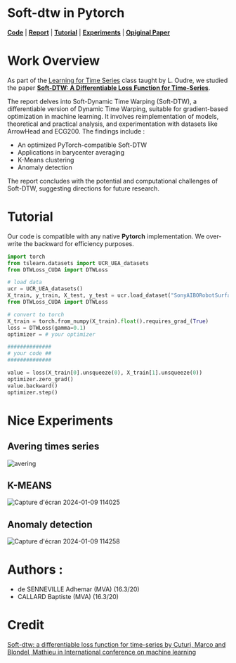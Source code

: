 # Soft-dtw in Pytorch

[**Code**](./code/src)
| [**Report**](Report.pdf)
| [**Tutorial**](#Tutorial)
| [**Experiments**](./code/notebook)
| [**Opiginal Paper**](https://arxiv.org/pdf/1703.01541)

# Work Overview
As part of the [Learning for Time Series](https://www.master-mva.com/cours/apprentissage-pour-les-series-temporelles/) class taught by L. Oudre, we studied the paper [**Soft-DTW: A Differentiable Loss Function for Time-Series**](https://arxiv.org/pdf/1703.01541).


The report delves into Soft-Dynamic Time Warping (Soft-DTW), a differentiable version of Dynamic Time Warping, suitable for gradient-based optimization in machine learning. It involves reimplementation of models, theoretical and practical analysis, and experimentation with datasets like ArrowHead and ECG200. The findings include :

- An optimized PyTorch-compatible Soft-DTW
- Applications in barycenter averaging
- K-Means clustering
- Anomaly detection

The report concludes with the potential and computational challenges of Soft-DTW, suggesting directions for future research.

# Tutorial 

Our code is compatible with any native **Pytorch** implementation. We over-write the backward for efficiency purposes.

```python
import torch
from tslearn.datasets import UCR_UEA_datasets
from DTWLoss_CUDA import DTWLoss

# load data
ucr = UCR_UEA_datasets()
X_train, y_train, X_test, y_test = ucr.load_dataset("SonyAIBORobotSurface2")
from DTWLoss_CUDA import DTWLoss

# convert to torch
X_train = torch.from_numpy(X_train).float().requires_grad_(True)
loss = DTWLoss(gamma=0.1)
optimizer = # your optimizer

##############
# your code ##
##############

value = loss(X_train[0].unsqueeze(0), X_train[1].unsqueeze(0))
optimizer.zero_grad()
value.backward()
optimizer.step()
```

# Nice Experiments

## Avering times series
![avering](https://github.com/b-ptiste/dtw-soft/assets/75781257/b1373a3a-f1b7-4ea3-8701-912d511f7c72)

## K-MEANS
![Capture d'écran 2024-01-09 114025](https://github.com/b-ptiste/dtw-soft/assets/75781257/02cdacde-e02b-42f1-afaa-8954730e1fe9)

## Anomaly detection
![Capture d'écran 2024-01-09 114258](https://github.com/b-ptiste/dtw-soft/assets/75781257/e1c1702a-8952-4fc7-a2e1-af74c60e94de)

# Authors : 
- de SENNEVILLE Adhemar (MVA) (16.3/20)
- CALLARD Baptiste (MVA) (16.3/20)

# Credit

[Soft-dtw: a differentiable loss function for time-series by Cuturi, Marco and Blondel, Mathieu in International conference on machine learning](https://arxiv.org/pdf/1703.01541)